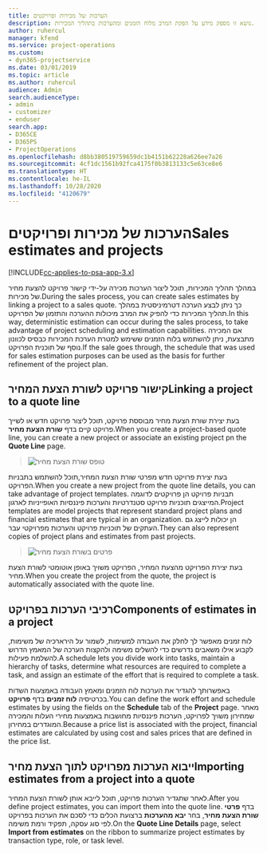 ```yaml
---
title: הערכות של מכירות ופרויקטים
description: נושא זו מספק מידע על הפקת המרב מלוח הזמנים ומהערכות בתהליך המכירות.
author: ruhercul
manager: kfend
ms.service: project-operations
ms.custom:
- dyn365-projectservice
ms.date: 03/01/2019
ms.topic: article
ms.author: ruhercul
audience: Admin
search.audienceType:
- admin
- customizer
- enduser
search.app:
- D365CE
- D365PS
- ProjectOperations
ms.openlocfilehash: d8bb380519759659dc1b4151b62228a626ee7a26
ms.sourcegitcommit: 4cf1dc1561b92fca4175f0b3813133c5e63ce8e6
ms.translationtype: HT
ms.contentlocale: he-IL
ms.lasthandoff: 10/28/2020
ms.locfileid: "4120679"
---
```

# <a name="sales-estimates-and-projects"></a><span data-ttu-id="a2fca-103">הערכות של מכירות ופרויקטים</span><span class="sxs-lookup"><span data-stu-id="a2fca-103">Sales estimates and projects</span></span>

[!INCLUDE[cc-applies-to-psa-app-3.x](../includes/cc-applies-to-psa-app-3x.md)]

<span data-ttu-id="a2fca-104">במהלך תהליך המכירות, תוכל ליצור הערכות מכירה על-ידי קישור פרויקט להצעת מחיר של מכירות.</span><span class="sxs-lookup"><span data-stu-id="a2fca-104">During the sales process, you can create sales estimates by linking a project to a sales quote.</span></span> <span data-ttu-id="a2fca-105">כך ניתן לבצע הערכה דטרמיניסטית במהלך תהליך המכירות כדי להפיק את המרב מיכולות ההערכה והתזמון של הפרויקט.</span><span class="sxs-lookup"><span data-stu-id="a2fca-105">In this way, deterministic estimation can occur during the sales process, to take advantage of project scheduling and estimation capabilities.</span></span> <span data-ttu-id="a2fca-106">אם המכירה מתבצעת, ניתן להשתמש בלוח הזמנים ששימש למטרת הערכת המכירות כבסיס לכוונון נוסף של תוכנית הפרויקט.</span><span class="sxs-lookup"><span data-stu-id="a2fca-106">If the sale goes through, the schedule that was used for sales estimation purposes can be used as the basis for further refinement of the project plan.</span></span>

## <a name="linking-a-project-to-a-quote-line"></a><span data-ttu-id="a2fca-107">קישור פרויקט לשורת הצעת המחיר</span><span class="sxs-lookup"><span data-stu-id="a2fca-107">Linking a project to a quote line</span></span>

<span data-ttu-id="a2fca-108">בעת יצירת שורת הצעת מחיר מבוססת פרויקט, תוכל ליצור פרויקט חדש או לשייך פרויקט קיים בדף **שורת הצעת מחיר**.</span><span class="sxs-lookup"><span data-stu-id="a2fca-108">When you create a project-based quote line, you can create a new project or associate an existing project pn the **Quote Line** page.</span></span> 

> ![טופס שורת הצעת מחיר](media/project-8.png)
 
<span data-ttu-id="a2fca-110">בעת יצירת פרויקט חדש מפרטי שורת הצעת המחיר,תוכל להשתמש בתבניות הפרויקט.</span><span class="sxs-lookup"><span data-stu-id="a2fca-110">When you create a new project from the quote line details, you can take advantage of project templates.</span></span> <span data-ttu-id="a2fca-111">תבניות פרויקט הן פרויקטים לדוגמה המייצגים תוכניות פרויקט סטנדרטיות והערכות פיננסיות האופייניות לארגון.</span><span class="sxs-lookup"><span data-stu-id="a2fca-111">Project templates are model projects that represent standard project plans and financial estimates that are typical in an organization.</span></span> <span data-ttu-id="a2fca-112">הן יכולות לייצג גם העתקים של תוכניות פרויקט והערכות מפרויקטי עבר.</span><span class="sxs-lookup"><span data-stu-id="a2fca-112">They can also represent copies of project plans and estimates from past projects.</span></span>

> ![פרטים בשורת הצעת מחיר](media/project-9.png)
  
<span data-ttu-id="a2fca-114">בעת יצירת הפרויקט מהצעת המחיר, הפרויקט משויך באופן אוטומטי לשורת הצעת מחיר.</span><span class="sxs-lookup"><span data-stu-id="a2fca-114">When you create the project from the quote, the project is automatically associated with the quote line.</span></span>

## <a name="components-of-estimates-in-a-project"></a><span data-ttu-id="a2fca-115">רכיבי הערכות בפרויקט</span><span class="sxs-lookup"><span data-stu-id="a2fca-115">Components of estimates in a project</span></span>

<span data-ttu-id="a2fca-116">לוח זמנים מאפשר לך לחלק את העבודה למשימות, לשמור על הירארכיה של משימות, לקבוע אילו משאבים נדרשים כדי להשלים משימה ולהקצות הערכה של המאמץ הדרוש להשלמת פעילות.</span><span class="sxs-lookup"><span data-stu-id="a2fca-116">A schedule lets you divide work into tasks, maintain a hierarchy of tasks, determine what resources are required to complete a task, and assign an estimate of the effort that is required to complete a task.</span></span>

<span data-ttu-id="a2fca-117">באפשרותך להגדיר את הערכות לוח הזמנים ומאמץ העבודה באמצעות השדות בכרטיסיה **לוח זמנים** בדף **פרויקט**.</span><span class="sxs-lookup"><span data-stu-id="a2fca-117">You can define the work effort and schedule estimates by using the fields on the **Schedule** tab of the **Project** page.</span></span> <span data-ttu-id="a2fca-118">מאחר שמחירון משויך לפרויקט, הערכות פיננסיות מחושבות באמצעות מחירי העלות והמכירה המוגדרים במחירון.</span><span class="sxs-lookup"><span data-stu-id="a2fca-118">Because a price list is associated with the project, financial estimates are calculated by using cost and sales prices that are defined in the price list.</span></span>

## <a name="importing-estimates-from-a-project-into-a-quote"></a><span data-ttu-id="a2fca-119">ייבוא הערכות מפרויקט לתוך הצעת מחיר</span><span class="sxs-lookup"><span data-stu-id="a2fca-119">Importing estimates from a project into a quote</span></span>

<span data-ttu-id="a2fca-120">לאחר שתגדיר הערכות פרויקט, תוכל לייבא אותן לשורת הצעת המחיר.</span><span class="sxs-lookup"><span data-stu-id="a2fca-120">After you define project estimates, you can import them into the quote line.</span></span> <span data-ttu-id="a2fca-121">בדף **פרטי שורת הצעת מחיר**, בחר **יבא מהערכות** ברצועת הכלים כדי לסכם את הערכות בפרויקט לפי סוג עסקה, תפקיד ורמת משימה.</span><span class="sxs-lookup"><span data-stu-id="a2fca-121">On the **Quote Line Details** page, select **Import from estimates** on the ribbon to summarize project estimates by transaction type, role, or task level.</span></span>
